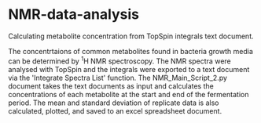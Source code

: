# NMR-data-analysis
Calculating metabolite concentration from TopSpin integrals text document.

The concentrtaions of common metabolites found in bacteria growth media can be determined by <sup>1</sup>H NMR spectroscopy. The NMR spectra were analysed with TopSpin and the integrals were exported to a text document via the 'Integrate Spectra List' function. The NMR_Main_Script_2.py document takes the text documents as input and calculates the concentrations of each metabolite at the start and end of the fermentation period. The mean and standard deviation of replicate data is also calculated, plotted, and saved to an excel spreadsheet document.

